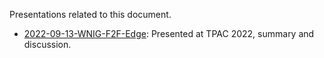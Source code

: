 Presentations related to this document.

* [2022-09-13-WNIG-F2F-Edge](2022-09-13-WNIG-F2F-Edge.pdf): Presented at TPAC 2022, summary and discussion.
